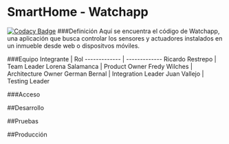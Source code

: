 # SmartHome - Watchapp
[![Codacy Badge](https://www.codacy.com/project/badge/c9f2b84663734ce1b820b2abce3b81e0)](https://www.codacy.com)
###Definición
Aquí se encuentra el código de Watchapp, una aplicación que busca controlar los sensores y actuadores instalados en un inmueble desde web o dispositvos móviles.

###Equipo
Integrante  | Rol
------------- | -------------
Ricardo Restrepo  | Team Leader
Lorena Salamanca  | Product Owner
Fredy Wilches  | Architecture Owner
German Bernal  | Integration Leader
Juan Vallejo  | Testing Leader

###Acceso

##Desarrollo

##Pruebas

##Producción
